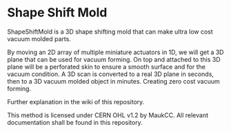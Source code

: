 Shape Shift Mold
====
ShapeShiftMold is a 3D shape shifting mold that can make ultra low cost vacuum molded parts.

By moving an 2D array of multiple miniature actuators in 1D, we will get a 3D plane that can be used for vacuum forming.
On top and attached to this 3D plane will be a perforated skin to ensure a smooth surface and for the vacuum condition.
A 3D scan is converted to a real 3D plane in seconds, then to a 3D vacuum molded object in minutes.
Creating zero cost vacuum forming.

Further explanation in the wiki of this repository.

This method is licensed under CERN OHL v1.2 by MaukCC. All relevant documentation shall be found in this repository.
